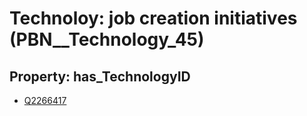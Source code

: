 # Technoloy: __job creation initiatives__ (PBN__Technology_45)

## Property: has_TechnologyID

* [Q2266417](Q2266417)

